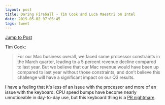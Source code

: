 ```yaml
---
layout: post
title: Daring Fireball - Tim Cook and Luca Maestri on Intel
date: 2019-05-02 07:05:45
tags: tweet
---
```


[Jump to Post](https://daringfireball.net/linked/2019/05/01/cook-maestri-intel)

Tim Cook:
> For our Mac business overall, we faced some processor constraints in the March quarter, leading to a 5 percent revenue decline compared to last year. But we believe that our Mac revenue would have been up compared to last year without those constraints, and don’t believe this challenge will have a significant impact on our Q3 results.

I have a feeling that it's less of an issue with the processor and more of an issue with the keyboard. CPU speed bumps have become nearly unnoticeable in day-to-day use, but this keyboard thing is a [PR nightmare](https://daringfireball.net/linked/2019/03/27/strn-kyboard). 